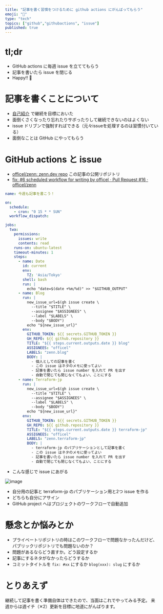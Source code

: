 ```yaml
---
title: "記事を書く習慣をつけるために github actions にがんばってもらう"
emoji: "📝"
type: "tech"
topics: ["github","githubactions", "issue"]
published: true
---
```


# tl;dr

- GitHub actions に毎週 issue を立ててもらう
- 記事を書いたら issue を閉じる
- Happy!! 🎉

# 記事を書くことについて

- [自己紹介](https://zenn.dev/raki/articles/2024-05-11_raki_self) で継続を目標においた
- 面倒くさくなったり忘れたりサボったりして継続できないのはよくない
- issue ドリブンで強制すればできる（元々issueを処理するのは習慣付いている）
- 面倒なことは GitHub にやってもらう

# GitHub actions と issue

- [officel/zenn: zenn.dev repo](https://github.com/officel/zenn) この記事の公開リポジトリ
- [fix: #6 scheduled workflow for writing by officel · Pull Request #16 · officel/zenn](https://github.com/officel/zenn/pull/16)

```yaml
name: 今週も記事を書こう！

on:
  schedule:
    - cron: "0 15 * * SUN"
  workflow_dispatch:

jobs:
  twa:
    permissions:
      issues: write
      contents: read
    runs-on: ubuntu-latest
    timeout-minutes: 1
    steps:
      - name: Date
        id: current
        env:
          TZ: 'Asia/Tokyo'
        shell: bash
        run: |
          echo "date=$(date +%m/%d)" >> "$GITHUB_OUTPUT"
      - name: Blog
        run: |
          new_issue_url=$(gh issue create \
            --title "$TITLE" \
            --assignee "$ASSIGNEES" \
            --label "$LABELS" \
            --body "$BODY")
          echo "${new_issue_url}"
        env:
          GITHUB_TOKEN: ${{ secrets.GITHUB_TOKEN }}
          GH_REPO: ${{ github.repository }}
          TITLE: "${{ steps.current.outputs.date }} blog"
          ASSIGNEES: "officel"
          LABELS: "zenn.blog"
          BODY: |
            - 個人としての記事を書く
            - この issue はネタのメモに使ってよい
            - 記事を書いたら issue number を入れて PR を出す
            - 自動で閉じても閉じなくてもよい、ことにする
      - name: Terraform-jp
        run: |
          new_issue_url=$(gh issue create \
            --title "$TITLE" \
            --assignee "$ASSIGNEES" \
            --label "$LABELS" \
            --body "$BODY")
          echo "${new_issue_url}"
        env:
          GITHUB_TOKEN: ${{ secrets.GITHUB_TOKEN }}
          GH_REPO: ${{ github.repository }}
          TITLE: "${{ steps.current.outputs.date }} terraform-jp"
          ASSIGNEES: "officel"
          LABELS: "zenn.terraform-jp"
          BODY: |
            - terraform-jp のパブリケーションとして記事を書く
            - この issue はネタのメモに使ってよい
            - 記事を書いたら issue number を入れて PR を出す
            - 自動で閉じても閉じなくてもよい、ことにする
```

- こんな感じで issue にあがる

![image](https://github.com/officel/zenn/assets/110354/273aaabe-14b8-4a59-8ec0-99cfe4ab5a85)

- 自分用の記事と terraform-jp のパブリケーション用と2つ issue を作る
- どちらも自分にアサイン
- GitHub project へはプロジェクトのワークフローで自動追加

# 懸念とか悩みとか

- プライベートリポジトリの時はこのワークフローで問題なかったんだけど、パブリックリポジトリでも問題ないのか？
- 問題があるならどう直すか。どう設定するか
- 記事にするネタがなかったらどうするか
- コミットタイトルを `fix: #xx` にするか `blog(xxx): slug` にするか

# とりあえず

継続して記事を書く準備自体はできたので、当面はこれでやってみる予定。
来週からは週イチ（✕2）更新を目標に地道にがんばります。
